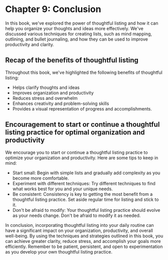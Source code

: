Chapter 9: Conclusion
=====================

In this book, we've explored the power of thoughtful listing and how it can help you organize your thoughts and ideas more effectively. We've discussed various techniques for creating lists, such as mind mapping, outlining, and bullet journaling, and how they can be used to improve productivity and clarity.

Recap of the benefits of thoughtful listing
-------------------------------------------

Throughout this book, we've highlighted the following benefits of thoughtful listing:

* Helps clarify thoughts and ideas
* Improves organization and productivity
* Reduces stress and overwhelm
* Enhances creativity and problem-solving skills
* Provides a visual representation of progress and accomplishments.

Encouragement to start or continue a thoughtful listing practice for optimal organization and productivity
----------------------------------------------------------------------------------------------------------

We encourage you to start or continue a thoughtful listing practice to optimize your organization and productivity. Here are some tips to keep in mind:

* Start small: Begin with simple lists and gradually add complexity as you become more comfortable.
* Experiment with different techniques: Try different techniques to find what works best for you and your unique needs.
* Be consistent: Consistency is key to getting the most benefit from a thoughtful listing practice. Set aside regular time for listing and stick to it.
* Don't be afraid to modify: Your thoughtful listing practice should evolve as your needs change. Don't be afraid to modify it as needed.

In conclusion, incorporating thoughtful listing into your daily routine can have a significant impact on your organization, productivity, and overall well-being. By using the techniques and strategies outlined in this book, you can achieve greater clarity, reduce stress, and accomplish your goals more efficiently. Remember to be patient, persistent, and open to experimentation as you develop your own thoughtful listing practice.

